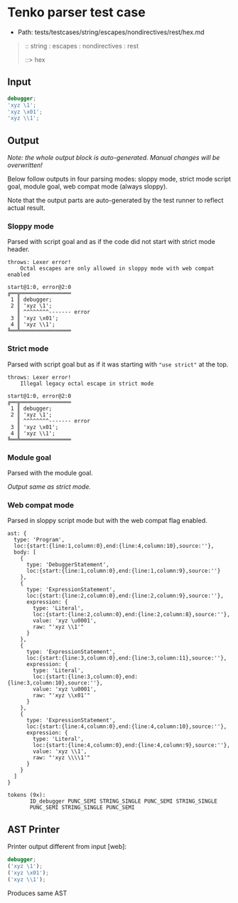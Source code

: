 # Tenko parser test case

- Path: tests/testcases/string/escapes/nondirectives/rest/hex.md

> :: string : escapes : nondirectives : rest
>
> ::> hex

## Input

`````js
debugger;
'xyz \1';
'xyz \x01';
'xyz \\1';
`````

## Output

_Note: the whole output block is auto-generated. Manual changes will be overwritten!_

Below follow outputs in four parsing modes: sloppy mode, strict mode script goal, module goal, web compat mode (always sloppy).

Note that the output parts are auto-generated by the test runner to reflect actual result.

### Sloppy mode

Parsed with script goal and as if the code did not start with strict mode header.

`````
throws: Lexer error!
    Octal escapes are only allowed in sloppy mode with web compat enabled

start@1:0, error@2:0
╔══╦════════════════
 1 ║ debugger;
 2 ║ 'xyz \1';
   ║ ^^^^^^^^------- error
 3 ║ 'xyz \x01';
 4 ║ 'xyz \\1';
╚══╩════════════════

`````

### Strict mode

Parsed with script goal but as if it was starting with `"use strict"` at the top.

`````
throws: Lexer error!
    Illegal legacy octal escape in strict mode

start@1:0, error@2:0
╔══╦════════════════
 1 ║ debugger;
 2 ║ 'xyz \1';
   ║ ^^^^^^^^------- error
 3 ║ 'xyz \x01';
 4 ║ 'xyz \\1';
╚══╩════════════════

`````


### Module goal

Parsed with the module goal.

_Output same as strict mode._

### Web compat mode

Parsed in sloppy script mode but with the web compat flag enabled.

`````
ast: {
  type: 'Program',
  loc:{start:{line:1,column:0},end:{line:4,column:10},source:''},
  body: [
    {
      type: 'DebuggerStatement',
      loc:{start:{line:1,column:0},end:{line:1,column:9},source:''}
    },
    {
      type: 'ExpressionStatement',
      loc:{start:{line:2,column:0},end:{line:2,column:9},source:''},
      expression: {
        type: 'Literal',
        loc:{start:{line:2,column:0},end:{line:2,column:8},source:''},
        value: 'xyz \u0001',
        raw: "'xyz \\1'"
      }
    },
    {
      type: 'ExpressionStatement',
      loc:{start:{line:3,column:0},end:{line:3,column:11},source:''},
      expression: {
        type: 'Literal',
        loc:{start:{line:3,column:0},end:{line:3,column:10},source:''},
        value: 'xyz \u0001',
        raw: "'xyz \\x01'"
      }
    },
    {
      type: 'ExpressionStatement',
      loc:{start:{line:4,column:0},end:{line:4,column:10},source:''},
      expression: {
        type: 'Literal',
        loc:{start:{line:4,column:0},end:{line:4,column:9},source:''},
        value: 'xyz \\1',
        raw: "'xyz \\\\1'"
      }
    }
  ]
}

tokens (9x):
       ID_debugger PUNC_SEMI STRING_SINGLE PUNC_SEMI STRING_SINGLE
       PUNC_SEMI STRING_SINGLE PUNC_SEMI
`````


## AST Printer

Printer output different from input [web]:

````js
debugger;
('xyz \1');
('xyz \x01');
('xyz \\1');
````

Produces same AST
